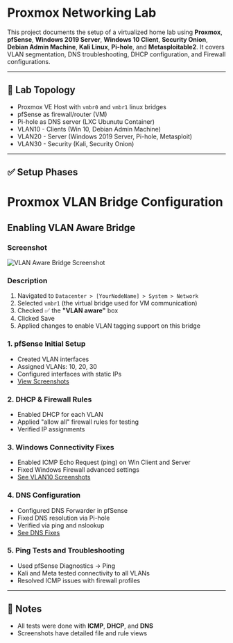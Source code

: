 # Proxmox Networking Lab

This project documents the setup of a virtualized home lab using **Proxmox**, **pfSense**, **Windows 2019 Server**, **Windows 10 Client**, **Security Onion**, **Debian Admin Machine**, **Kali Linux**, **Pi-hole**, and **Metasploitable2**. It covers VLAN segmentation, DNS troubleshooting, DHCP configuration, and Firewall configurations.

---

## 🧱 Lab Topology

- Proxmox VE Host with `vmbr0` and `vmbr1` linux bridges 
- pfSense as firewall/router (VM)
- Pi-hole as DNS server (LXC Ubunutu Container)
- VLAN10 - Clients (Win 10, Debian Admin Machine)
- VLAN20 - Server (Windows 2019 Server, Pi-hole, Metasploit)
- VLAN30 - Security (Kali, Security Onion)

---

## ✅ Setup Phases

# Proxmox VLAN Bridge Configuration

## Enabling VLAN Aware Bridge

### Screenshot

![VLAN Aware Bridge Screenshot](https://yourimageurl.com/image1.png)

### Description

1. Navigated to `Datacenter > [YourNodeName] > System > Network`
2. Selected `vmbr1` (the virtual bridge used for VM communication)
3. Checked ✅ the **"VLAN aware"** box
4. Clicked Save
5. Applied changes to enable VLAN tagging support on this bridge

### 1. pfSense Initial Setup
- Created VLAN interfaces
- Assigned VLANs: 10, 20, 30
- Configured interfaces with static IPs
- [View Screenshots](images/pfSenseSetup/README.md)

### 2. DHCP & Firewall Rules
- Enabled DHCP for each VLAN
- Applied "allow all" firewall rules for testing
- Verified IP assignments

### 3. Windows Connectivity Fixes
- Enabled ICMP Echo Request (ping) on Win Client and Server
- Fixed Windows Firewall advanced settings
- [See VLAN10 Screenshots](images/VLAN10/README.md)

### 4. DNS Configuration
- Configured DNS Forwarder in pfSense
- Fixed DNS resolution via Pi-hole
- Verified via ping and nslookup
- [See DNS Fixes](images/DNSFixes/README.md)

### 5. Ping Tests and Troubleshooting
- Used pfSense Diagnostics → Ping
- Kali and Meta tested connectivity to all VLANs
- Resolved ICMP issues with firewall profiles

---

## 🧠 Notes

- All tests were done with **ICMP**, **DHCP**, and **DNS**
- Screenshots have detailed file and rule views
